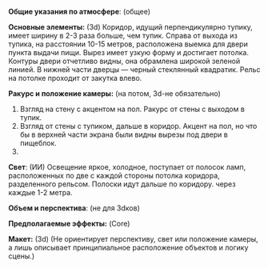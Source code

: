 **Общие указания по атмосфере**: (общее)

**Основные элементы:** (3d) Коридор, идущий перпендикулярно тупику, имеет ширину в 2-3 раза больше, чем тупик. Справа от выхода из тупика, на расстоянии 10-15 метров, расположена выемка для двери пункта выдачи пищи. Вырез имеет узкую форму и достигает потолка. Контуры двери отчетливо видны, она обрамлена широкой зеленой линией. В нижней части дверцы — черный стеклянный квадратик. Рельс на потолке проходит от закутка влево.

**Ракурс и положение камеры:** (на потом, 3d-не обязательно)

1) Взгляд на стену с акцентом на пол. Ракурс от стены с выходом в тупик.
2) Взгляд от стены с тупиком, дальше в коридор. Акцент на пол, но что бы в верхней части экрана были видны вырезы под двери в пищеблок.
3) 

**Свет**: (ИИ) Освещение яркое, холодное, поступает от полосок ламп, расположенных по две с каждой стороны потолка коридора, разделенного рельсом. Полоски идут дальше по коридору. через каждые 1-2 метра.

**Объем и перспектива**: (не для 3dков) 


**Предполагаемые эффекты:** (Core)


**Макет:** (3d)
(Не ориентирует перспективу, свет или положение камеры, а лишь описывает принципиальное расположение объектов и логику сцены.)